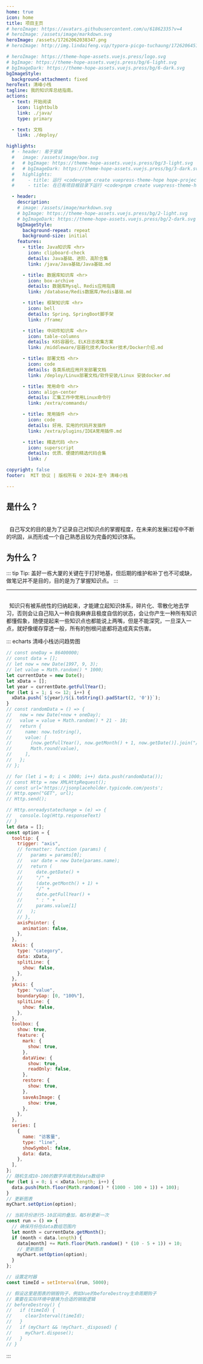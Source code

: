 ```yaml
---
home: true
icon: home
title: 项目主页
# heroImage: https://avatars.githubusercontent.com/u/61862335?v=4
# heroImage: /assets/image/markdown.svg
heroImage: /assets/17262062038347.png
# heroImage: http://img.lindaifeng.vip/typora-picgo-tuchaung/1726206451406_1.png

# heroImage: https://theme-hope-assets.vuejs.press/logo.svg
# bgImage: https://theme-hope-assets.vuejs.press/bg/6-light.svg
# bgImageDark: https://theme-hope-assets.vuejs.press/bg/6-dark.svg
bgImageStyle:
  background-attachment: fixed
heroText: 清峰小栈
tagline: 我的知识库总结指南。
actions:
  - text: 开始阅读
    icon: lightbulb
    link: ./java/
    type: primary

  - text: 文档
    link: ./deploy/

highlights:
  # - header: 易于安装
  #   image: /assets/image/box.svg
  #   # bgImage: https://theme-hope-assets.vuejs.press/bg/3-light.svg
  #   # bgImageDark: https://theme-hope-assets.vuejs.press/bg/3-dark.svg
  #   highlights:
  #     - title: 运行 <code>pnpm create vuepress-theme-hope hope-project</code> 以创建一个新的主题项目。
  #     - title: 在已有项目根目录下运行 <code>pnpm create vuepress-theme-hope add .</code> 以在项目中添加主题。

  - header: 
    description: 
    # image: /assets/image/markdown.svg
    # bgImage: https://theme-hope-assets.vuejs.press/bg/2-light.svg
    # bgImageDark: https://theme-hope-assets.vuejs.press/bg/2-dark.svg
    bgImageStyle:
      background-repeat: repeat
      background-size: initial
    features:
      - title: Java知识库 <hr>
        icon: clipboard-check
        details: Java基础、进阶、高阶合集
        link: /java/Java基础/Java基础.md

      - title: 数据库知识库 <hr>
        icon: box-archive
        details: 数据库Mysql、Redis应用指南
        link: /database/Redis数据库/Redis基础.md

      - title: 框架知识库 <hr>
        icon: bell
        details: Spring、SpringBoot脚手架
        link: /frame/

      - title: 中间件知识库 <hr>
        icon: table-columns
        details: K8S容器化、ELK日志收集方案
        link: /middleware/容器化技术/Docker技术/Docker介绍.md

      - title: 部署文档 <hr>
        icon: code
        details: 各类系统应用开发部署文档
        link: /deploy/Linux部署文档/软件安装/Linux 安装docker.md

      - title: 常用命令 <hr>
        icon: align-center
        details: 汇集工作中常用Linux命令行
        link: /extra/commands/

      - title: 常用插件 <hr>
        icon: code
        details: 好用、实用的代码开发插件
        link: /extra/plugins/IDEA常用插件.md

      - title: 精选代码 <hr>
        icon: superscript
        details: 优质、便捷的精选代码合集
        link: /

copyright: false
footer:  MIT 协议 | 版权所有 © 2024-至今 清峰小栈

---
```


<h2>是什么？</h2>

<br>
&nbsp 自己写文的目的是为了记录自己对知识点的掌握程度，在未来的发展过程中不断的巩固，从而形成一个自己熟悉且较为完备的知识体系。
<br>

<h2>为什么？</h2>

::: tip Tip:
盖好一栋大厦的关键在于打好地基，但后期的维护和补丁也不可或缺，做笔记并不是目的，目的是为了掌握知识点。
:::

<hr>
<br>
&nbsp 知识只有被系统性的归纳起来，才能建立起知识体系，碎片化、零散化地去学习，否则会让自己陷入一种自我麻痹且极度自信的状态，会让你产生一种所有知识都懂假象，随便提起来一些知识点也都能说上两嘴，但是不能深究，一旦深入一点，就好像缓存穿透一般，所有的刨根问底都将造成真实伤害。
<br>


<!-- #include-env-start: /home/runner/work/vuepress-theme-hope/vuepress-theme-hope/docs/md-enhance/src/echarts -->
::: echarts 清峰小栈访问趋势图

```js
// const oneDay = 86400000;
// const data = [];
// let now = new Date(1997, 9, 3);
// let value = Math.random() * 1000;
let currentDate = new Date();
let xData = [];
let year = currentDate.getFullYear();
for (let i = 1; i <= 12; i++) {
  xData.push(`${year}/${i.toString().padStart(2, '0')}`);
}
// const randomData = () => {
//   now = new Date(+now + oneDay);
//   value = value + Math.random() * 21 - 10;
//   return {
//     name: now.toString(),
//     value: [
//       [now.getFullYear(), now.getMonth() + 1, now.getDate()].join("/"),
//       Math.round(value),
//     ],
//   };
// };

// for (let i = 0; i < 1000; i++) data.push(randomData());
// const Http = new XMLHttpRequest();
// const url='https://jsonplaceholder.typicode.com/posts';
// Http.open("GET", url);
// Http.send();

// Http.onreadystatechange = (e) => {
//   console.log(Http.responseText)
// }
let data = [];
const option = {
  tooltip: {
    trigger: "axis",
    // formatter: function (params) {
    //   params = params[0];
    //   var date = new Date(params.name);
    //   return (
    //     date.getDate() +
    //     "/" +
    //     (date.getMonth() + 1) +
    //     "/" +
    //     date.getFullYear() +
    //     " : " +
    //     params.value[1]
    //   );
    // },
    axisPointer: {
      animation: false,
    },
  },
  xAxis: {
    type: "category",
    data: xData,
    splitLine: {
      show: false,
    },
  },
  yAxis: {
    type: "value",
    boundaryGap: [0, "100%"],
    splitLine: {
      show: false,
    },
  },
  toolbox: {
    show: true,
    feature: {
      mark: {
        show: true,
      },
      dataView: {
        show: true,
        readOnly: false,
      },
      restore: {
        show: true,
      },
      saveAsImage: {
        show: true,
      },
    },
  },
  series: [
    {
      name: "访客量",
      type: "line",
      showSymbol: false,
      data: data,
    },
  ],
};
// 随机生成10-100的数字并填充到data数组中
for (let i = 0; i < xData.length; i++) {
  data.push(Math.floor(Math.random() * (1000 - 100 + 1)) + 100);
}
// 更新图表
myChart.setOption(option);

// 当前月份进行5-10区间的叠加，每5秒更新一次
const run = () => {
  // 确保月份在data数组范围内
  let month = currentDate.getMonth();
  if (month < data.length) {
    data[month] += Math.floor(Math.random() * (10 - 5 + 1)) + 10;
    // 更新图表
    myChart.setOption(option);
  }
};

// 设置定时器
const timeId = setInterval(run, 5000);

// 假设这里是图表的销毁钩子，例如Vue的beforeDestroy生命周期钩子
// 需要在实际环境中替换为合适的销毁逻辑
// beforeDestroy() {
//   if (timeId) {
//     clearInterval(timeId);
//   }
//   if (myChart && !myChart._disposed) {
//     myChart.dispose();
//   }
// }
```

:::

<!-- #include-env-end -->